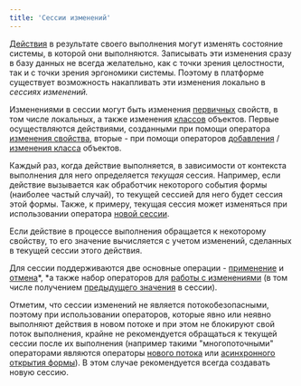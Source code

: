 ```yaml
---
title: 'Сессии изменений'
---
```


[Действия](Actions.md) в результате своего выполнения могут изменять состояние системы, в которой они выполняются. Записывать эти изменения сразу в базу данных не всегда желательно, как с точки зрения целостности, так и с точки зрения эргономики системы. Поэтому в платформе существует возможность накапливать эти изменения локально в *сессиях изменений.* 

Изменениями в сессии могут быть изменения [первичных](Data_properties_DATA_.md) свойств, в том числе локальных, а также изменения [классов](User_classes.md) объектов. Первые осуществляются действиями, созданными при помощи оператора [изменения свойства](Property_change_CHANGE_.md), вторые - при помощи операторов [добавления](New_object_NEW_.md) / [изменения класса](Class_change_CHANGECLASS_DELETE_.md) объектов.

Каждый раз, когда действие выполняется, в зависимости от контекста выполнения для него определяется *текущая* сессия. Например, если действие вызывается как обработчик некоторого события формы (наиболее частый случай), то текущей сессией для него будет сессия этой формы. Также, к примеру, текущая сессия может изменяться при использовании оператора [новой сессии](New_session_NEWSESSION_NESTEDSESSION_.md).

Если действие в процессе выполнения обращается к некоторому свойству, то его значение вычисляется с учетом изменений, сделанных в текущей сессии этого действия.

Для сессии поддерживаются две основные операции - [применение](Apply_changes_APPLY_.md) и [отмена](Cancel_changes_CANCEL_.md)*, *а также набор операторов для [работы с изменениями](Change_operators_SET_CHANGED_..._.md) (в том числе получением [предыдущего значения](Previous_value_PREV_.md) в сессии).

Отметим, что сессии изменений не является потокобезопасными, поэтому при использовании операторов, которые явно или неявно выполняют действия в новом потоке и при этом не блокируют свой поток выполнения, крайне не рекомендуется обращаться к текущей сессии после их выполнения (например такими "многопоточными" операторами являются операторы [нового потока](NEWTHREAD_operator.md) или [асинхронного](In_an_interactive_view_SHOW_DIALOG_.md#flow) [открытия формы](In_an_interactive_view_SHOW_DIALOG_.md)). В этом случае рекомендуется всегда создавать новую сессию.
